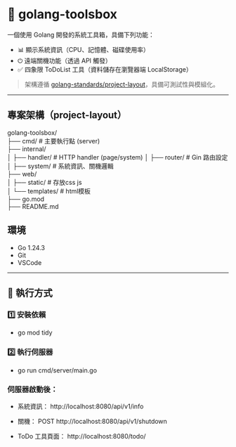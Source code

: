 # 🧰 golang-toolsbox

一個使用 Golang 開發的系統工具箱，具備下列功能：

- 📊 顯示系統資訊（CPU、記憶體、磁碟使用率）
- ⏻ 遠端關機功能（透過 API 觸發）
- ✅ 四象限 ToDoList 工具（資料儲存在瀏覽器端 LocalStorage）

> 架構遵循 [golang-standards/project-layout](https://github.com/golang-standards/project-layout)，具備可測試性與模組化。

---

## 專案架構（project-layout）  

golang-toolsbox/  
├── cmd/ # 主要執行點 (server)  
├── internal/  
│ ├── handler/ # HTTP handler (page/system)
│ ├── router/ # Gin 路由設定  
│ ├── system/ # 系統資訊、關機邏輯  
├── web/  
│ ├── static/ # 存放css js   
│ └── templates/ # html模板  
├── go.mod  
├── README.md  

## 環境
- Go 1.24.3
- Git
- VSCode

---

## 🚀 執行方式

### 1️⃣ 安裝依賴
- go mod tidy
### 2️⃣ 執行伺服器
- go run cmd/server/main.go

### 伺服器啟動後：

- 系統資訊： http://localhost:8080/api/v1/info

- 關機： POST http://localhost:8080/api/v1/shutdown

- ToDo 工具頁面： http://localhost:8080/todo/